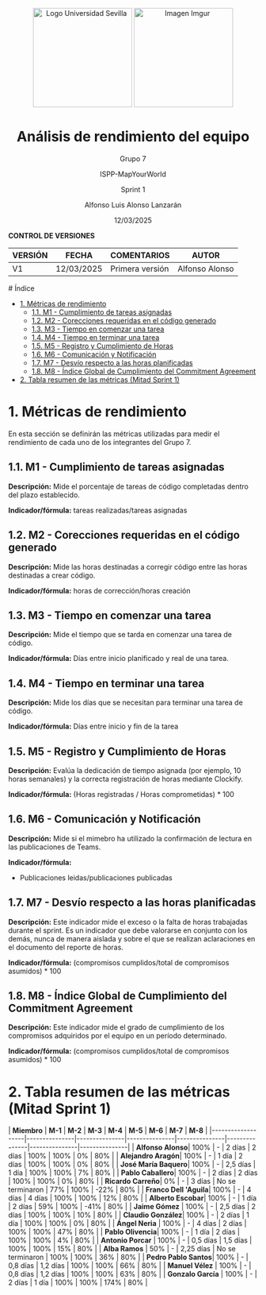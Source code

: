 <p align="center">
  <img src="https://www.ucm.es/al-acmes/file/logo-universidad-sevilla/?ver" alt="Logo Universidad Sevilla" width="200" height="200">
  <img src="https://i.imgur.com/vlzkG4H.png" alt="Imagen Imgur" width="auto" height="200">
</p>

<h1 align="center">Análisis de rendimiento del equipo</h1>

<p align="center">
    Grupo 7
</p>
<p align="center">
    ISPP-MapYourWorld
</p>
<p align="center">
    Sprint 1
</p>
<p align="center">
    Alfonso Luis Alonso Lanzarán
</p>
<p align="center">
    12/03/2025
</p>

**CONTROL DE VERSIONES**

| VERSIÓN | FECHA     | COMENTARIOS              | AUTOR              |
|---------|-----------|--------------------------|--------------------|
| V1      | 12/03/2025| Primera versión          | Alfonso Alonso     |

<!-- omit in toc--> # Índice

- [1. Métricas de rendimiento](#1-métricas-de-rendimiento)
  - [1.1. M1 - Cumplimiento de tareas asignadas](#11-m1---cumplimiento-de-tareas-asignadas)
  - [1.2. M2 - Corecciones requeridas en el código generado](#12-m2---corecciones-requeridas-en-el-código-generado)
  - [1.3. M3 - Tiempo en comenzar una tarea](#13-m3---tiempo-en-comenzar-una-tarea)
  - [1.4. M4 - Tiempo en terminar una tarea](#14-m4---tiempo-en-terminar-una-tarea)
  - [1.5. M5 - Registro y Cumplimiento de Horas](#15-m5---registro-y-cumplimiento-de-horas)
  - [1.6. M6 - Comunicación y Notificación](#16-m6---comunicación-y-notificación)
  - [1.7. M7 - Desvío respecto a las horas planificadas](#17-m7---desvío-respecto-a-las-horas-planificadas)
  - [1.8. M8 - Índice Global de Cumplimiento del Commitment Agreement](#18-m8---índice-global-de-cumplimiento-del-commitment-agreement)
- [2. Tabla resumen de las métricas (Mitad Sprint 1)](#2-tabla-resumen-de-las-métricas-mitad-sprint-1)

# 1. Métricas de rendimiento

En esta sección se definirán las métricas utilizadas para medir el rendimiento de cada uno de los integrantes del Grupo 7.

## 1.1. M1 - Cumplimiento de tareas asignadas

**Descripción:** Mide el porcentaje de tareas de código completadas dentro del plazo establecido.

**Indicador/fórmula:** tareas realizadas/tareas asignadas

## 1.2. M2 - Corecciones requeridas en el código generado

**Descripción:** Mide las horas destinadas a corregir código entre las horas destinadas a crear código.

**Indicador/fórmula:** horas de corrección/horas creación

## 1.3. M3 - Tiempo en comenzar una tarea

**Descripción:** Mide el tiempo que se tarda en comenzar una tarea de código.

**Indicador/fórmula:** Días entre inicio planificado y real de una tarea.

## 1.4. M4 - Tiempo en terminar una tarea

**Descripción:** Mide los días que se necesitan para terminar una tarea de código.

**Indicador/fórmula:** Días entre inicio y fin de la tarea

## 1.5. M5 - Registro y Cumplimiento de Horas

**Descripción:** Evalúa la dedicación de tiempo asignada (por ejemplo, 10 horas semanales) y la correcta registración de horas mediante Clockify.

**Indicador/fórmula:** (Horas registradas / Horas comprometidas) \* 100

## 1.6. M6 - Comunicación y Notificación

**Descripción:** Mide si el mimebro ha utilizado la confirmación de lectura en las publicaciones de Teams.

**Indicador/fórmula:**

- Publicaciones leidas/publicaciones publicadas

## 1.7. M7 - Desvío respecto a las horas planificadas

**Descripción:** Este indicador mide el exceso o la falta de horas trabajadas durante el sprint. Es un indicador que debe valorarse en conjunto con los demás, nunca de manera aislada y sobre el que se realizan aclaraciones en el documento del reporte de horas.

**Indicador/fórmula:** (compromisos cumplidos/total de compromisos asumidos) \* 100

## 1.8. M8 - Índice Global de Cumplimiento del Commitment Agreement

**Descripción:** Este indicador mide el grado de cumplimiento de los compromisos adquiridos por el equipo en un período determinado.

**Indicador/fórmula:** (compromisos cumplidos/total de compromisos asumidos) \* 100



# 2. Tabla resumen de las métricas (Mitad Sprint 1)

| **Miembro**       | **M-1** | **M-2** | **M-3** | **M-4** | **M-5** | **M-6** | **M-7** | **M-8** |
|-------------------|---------------|---------------|---------------|---------------|---------------|---------------|---------------|
| **Alfonso Alonso**| 100%            | -           | 2 días            |   2 días          | 100%          | 100%           | 0%           | 80%           |
| **Alejandro Aragón**| 100%          | -           | 1 día            | 2 días            | 100%        | 100%           | 0%           | 80%           |
| **José María Baquero**| 100%        | -           | 2,5 días            |     1 día        | 100%        | 100%          | 7%           | 80%           |
| **Pablo Caballero**| 100%           | -         | 2 días            |   2 días        | 100%        | 100%           | 0%           | 80%           |
| **Ricardo Carreño**| 0%           | -        | 3 días            | No se terminaron         | 77%        | 100%          | -22%           | 80%           |
| **Franco Dell 'Aguila**| 100%       | -         | 4 días            | 4 días            | 100%        | 100%          | 12%           | 80%           |
| **Alberto Escobar**| 100%           | -           | 1 día            | 2 días           | 59%        | 100%           | -41%           | 80%           |
| **Jaime Gómez**    | 100%           | -           | 2,5 días            | 2 días            | 100%        | 100%          | 10%           | 80%           |
| **Claudio González**| 100%          | -          | 2 días            | 1 día            | 100%        | 100%         | 0%           | 80%           |
| **Ángel Neria**    | 100%           | -          | 4 días            | 2 días            | 100%          | 100%          | 47%           | 80%           |
| **Pablo Olivencia**| 100%           | -          | 1 día            | 2 días            | 100%        | 100%          | 4%           | 80%           |
| **Antonio Porcar** | 100%           | -           | 0,5 días            |    1,5 días         | 100%        | 100%          | 15%           | 80%           |
| **Alba Ramos**     | 50%           | -          | 2,25 días            |    No se terminaron         | 100%        | 100%          | 36%           | 80%           |
| **Pedro Pablo Santos**| 100%        | -          | 0,8 días            | 1,2 días            | 100%          | 100%          | 66%           | 80%           |
| **Manuel Vélez**   | 100%           | -         | 0,8 días            | 1,2 días             | 100%          | 100%          | 63%           | 80%           |
| **Gonzalo García** | 100%           | -          | 2 días            | 1 día            | 100%          | 100%          | 174%           | 80%           |
